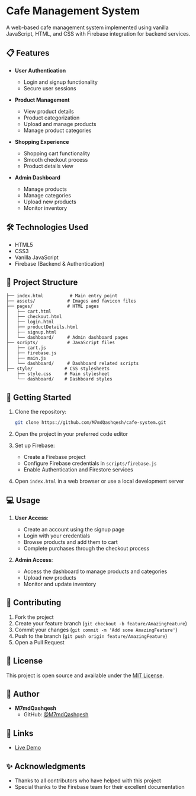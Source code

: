 # Cafe Management System

A web-based cafe management system implemented using vanilla JavaScript, HTML, and CSS with Firebase integration for backend services.

## 📋 Features

- **User Authentication**
  - Login and signup functionality
  - Secure user sessions

- **Product Management**
  - View product details
  - Product categorization
  - Upload and manage products
  - Manage product categories

- **Shopping Experience**
  - Shopping cart functionality
  - Smooth checkout process
  - Product details view

- **Admin Dashboard**
  - Manage products
  - Manage categories
  - Upload new products
  - Monitor inventory

## 🛠️ Technologies Used

- HTML5
- CSS3
- Vanilla JavaScript
- Firebase (Backend & Authentication)

## 📂 Project Structure

```
├── index.html          # Main entry point
├── assets/            # Images and favicon files
├── pages/             # HTML pages
│   ├── cart.html
│   ├── checkout.html
│   ├── login.html
│   ├── productDetails.html
│   ├── signup.html
│   └── dashboard/     # Admin dashboard pages
├── scripts/           # JavaScript files
│   ├── cart.js
│   ├── firebase.js
│   ├── main.js
│   └── dashboard/     # Dashboard related scripts
├── style/            # CSS stylesheets
    ├── style.css     # Main stylesheet
    └── dashboard/    # Dashboard styles
```

## 🚀 Getting Started

1. Clone the repository:
   ```bash
   git clone https://github.com/M7mdQashqesh/cafe-system.git
   ```

2. Open the project in your preferred code editor

3. Set up Firebase:
   - Create a Firebase project
   - Configure Firebase credentials in `scripts/firebase.js`
   - Enable Authentication and Firestore services

4. Open `index.html` in a web browser or use a local development server

## 💻 Usage

1. **User Access**:
   - Create an account using the signup page
   - Login with your credentials
   - Browse products and add them to cart
   - Complete purchases through the checkout process

2. **Admin Access**:
   - Access the dashboard to manage products and categories
   - Upload new products
   - Monitor and update inventory

## 🤝 Contributing

1. Fork the project
2. Create your feature branch (`git checkout -b feature/AmazingFeature`)
3. Commit your changes (`git commit -m 'Add some AmazingFeature'`)
4. Push to the branch (`git push origin feature/AmazingFeature`)
5. Open a Pull Request

## 📝 License

This project is open source and available under the [MIT License](LICENSE).

## 👤 Author

- **M7mdQashqesh**
  - GitHub: [@M7mdQashqesh](https://github.com/M7mdQashqesh)

## 🔗 Links

- [Live Demo](https://cafe-system-ruddy.vercel.app/)

## ✨ Acknowledgments

- Thanks to all contributors who have helped with this project
- Special thanks to the Firebase team for their excellent documentation
